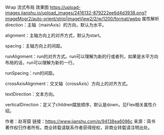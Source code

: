   Wrap 流式布局
  效果图  https://upload-images.jianshu.io/upload_images/2416132-879222ee6d4d3938.png?imageMogr2/auto-orient/strip|imageView2/2/w/1200/format/webp
  属性解析
  direction：主轴（mainAxis）的方向，默认为水平。
  
  alignment：主轴方向上的对齐方式，默认为start。
  
  spacing：主轴方向上的间距。
  
  runAlignment：run的对齐方式。run可以理解为新的行或者列，如果是水平方向布局的话，run可以理解为新的一行。
  
  runSpacing：run的间距。
  
  crossAxisAlignment：交叉轴（crossAxis）方向上的对齐方式。
  
  textDirection：文本方向。
  
  verticalDirection：定义了children摆放顺序，默认是down，见Flex相关属性介绍。
  
  
  作者：赵哥窟
  链接：https://www.jianshu.com/p/94138ea6086c
  来源：简书
  著作权归作者所有。商业转载请联系作者获得授权，非商业转载请注明出处。